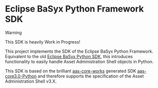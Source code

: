 # Eclipse BaSyx Python Framework SDK

> [!warning]
> This SDK is heavily Work in Progress!

This project implements the SDK of the Eclipse BaSyx Python Framework.
Equivalent to the old [Eclipse BaSyx Python SDK](https://github.com/eclipse-basyx/basyx-python-sdk), this introduces functionality to easily handle Asset Administration Shell objects in Python. 

This SDK is based on the brilliant [aas-core-works](https://github.com/aas-core-works/) generated SDK [aas-core3.0-Python](https://github.com/aas-core-works/aas-core3.0-python) and therefore supports the specification of the Asset Administration Shell v3.X.
